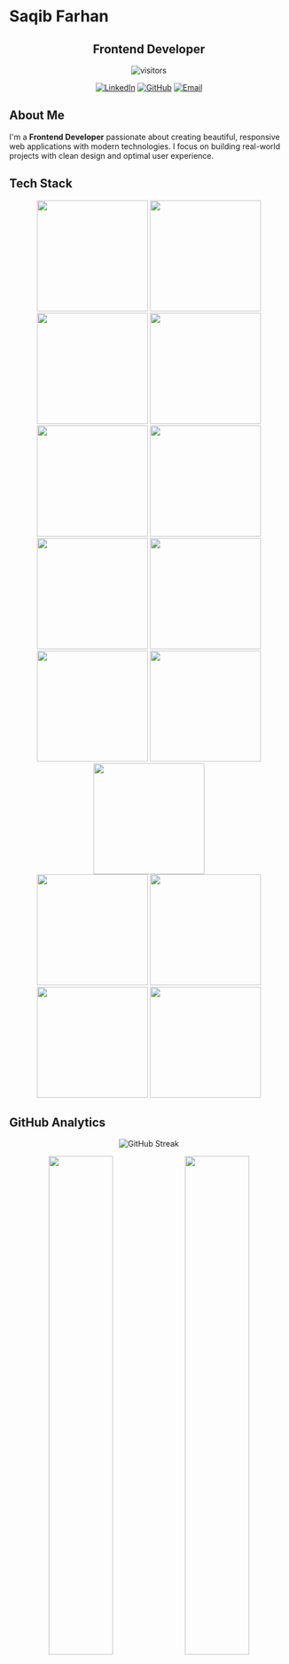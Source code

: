 # Saqib Farhan

<div align="center">

## Frontend Developer

<img src="https://komarev.com/ghpvc/?username=saqibfarhanprogrammer&color=6366f1&style=for-the-badge&label=VISITORS" alt="visitors"/>

[![LinkedIn](https://img.shields.io/badge/LinkedIn-6366F1?style=for-the-badge&logo=linkedin&logoColor=white)](https://www.linkedin.com/in/saqib-farhan-214590340/)
[![GitHub](https://img.shields.io/badge/GitHub-6366F1?style=for-the-badge&logo=github&logoColor=white)](https://github.com/SaqibFarhanProgrammer)
[![Email](https://img.shields.io/badge/Email-6366F1?style=for-the-badge&logo=gmail&logoColor=white)](mailto:saqibkhatai@gmail.com)

</div>

## About Me

I'm a **Frontend Developer** passionate about creating beautiful, responsive web applications with modern technologies. I focus on building real-world projects with clean design and optimal user experience.

## Tech Stack

<div align="center">

<img src="https://img.shields.io/badge/HTML5-6366F1?style=for-the-badge&logo=html5&logoColor=white" height="200"/>
<img src="https://img.shields.io/badge/CSS3-6366F1?style=for-the-badge&logo=css3&logoColor=white" height="200"/>
<img src="https://img.shields.io/badge/JavaScript-6366F1?style=for-the-badge&logo=javascript&logoColor=white" height="200"/>
<img src="https://img.shields.io/badge/TypeScript-6366F1?style=for-the-badge&logo=typescript&logoColor=white" height="200"/>

<br/>

<img src="https://img.shields.io/badge/React-6366F1?style=for-the-badge&logo=react&logoColor=white" height="200"/>
<img src="https://img.shields.io/badge/Next.js-6366F1?style=for-the-badge&logo=next.js&logoColor=white" height="200"/>
<img src="https://img.shields.io/badge/Tailwind_CSS-6366F1?style=for-the-badge&logo=tailwind-css&logoColor=white" height="200"/>
<img src="https://img.shields.io/badge/Sass-6366F1?style=for-the-badge&logo=sass&logoColor=white" height="200"/>

<br/>

<img src="https://img.shields.io/badge/Node.js-6366F1?style=for-the-badge&logo=node.js&logoColor=white" height="200"/>
<img src="https://img.shields.io/badge/MongoDB-6366F1?style=for-the-badge&logo=mongodb&logoColor=white" height="200"/>
<img src="https://img.shields.io/badge/Firebase-6366F1?style=for-the-badge&logo=firebase&logoColor=white" height="200"/>

<br/>

<img src="https://img.shields.io/badge/Figma-6366F1?style=for-the-badge&logo=figma&logoColor=white" height="200"/>
<img src="https://img.shields.io/badge/Photoshop-6366F1?style=for-the-badge&logo=adobe-photoshop&logoColor=white" height="200"/>
<img src="https://img.shields.io/badge/VS_Code-6366F1?style=for-the-badge&logo=visual-studio-code&logoColor=white" height="200"/>
<img src="https://img.shields.io/badge/Git-6366F1?style=for-the-badge&logo=git&logoColor=white" height="200"/>

</div>

## GitHub Analytics

<div align="center">

![GitHub Streak](https://github-readme-streak-stats.herokuapp.com/?user=SaqibFarhanProgrammer&theme=tokyonight&hide_border=false&background=0D1117&stroke=6366F1&ring=6366F1&fire=6366F1&currStreakLabel=6366F1)

<img width="48%" src="https://github-readme-stats.vercel.app/api?username=SaqibFarhanProgrammer&show_icons=true&theme=tokyonight&bg_color=0D1117&title_color=6366F1&icon_color=6366F1&text_color=8B949E&border_color=30363D&hide_border=false&include_all_commits=true&count_private=true" />
<img width="48%" src="https://github-readme-stats.vercel.app/api/top-langs/?username=SaqibFarhanProgrammer&layout=compact&theme=tokyonight&bg_color=0D1117&title_color=6366F1&text_color=8B949E&border_color=30363D&hide_border=false" />

![GitHub Activity Graph](https://github-readme-activity-graph.vercel.app/graph?username=SaqibFarhanProgrammer&bg_color=0D1117&color=6366F1&line=6366F1&point=FFFFFF&area=false&hide_border=false)

</div>

## Current Focus

<div align="center">

```javascript
const saqib = {
  role: "Frontend Developer",
  currentProject: "Real-time Chat Application",
  learning: ["TypeScript", "Next.js", "Advanced React"],
  technologies: ["React", "Firebase", "Tailwind CSS"],
  focus: "Building responsive and interactive web apps"
};
```

</div>

## GitHub Achievements

<div align="center">

![GitHub Trophies](https://github-profile-trophy.vercel.app/?username=SaqibFarhanProgrammer&theme=darkhub&no-frame=true&no-bg=false&margin-w=4&column=7)

</div>

## Featured Projects

<div align="center">

[![Chat App](https://github-readme-stats.vercel.app/api/pin/?username=SaqibFarhanProgrammer&repo=chat-app&theme=tokyonight&bg_color=0D1117&title_color=6366F1&text_color=8B949E&border_color=30363D&hide_border=false)](https://github.com/SaqibFarhanProgrammer/chat-app)

</div>

## Let's Connect

<div align="center">

[![LinkedIn](https://img.shields.io/badge/LinkedIn-6366F1?style=for-the-badge&logo=linkedin&logoColor=white&labelColor=0D1117)](https://www.linkedin.com/in/saqib-farhan-214590340/)
[![GitHub](https://img.shields.io/badge/GitHub-6366F1?style=for-the-badge&logo=github&logoColor=white&labelColor=0D1117)](https://github.com/SaqibFarhanProgrammer)
[![Email](https://img.shields.io/badge/Email-6366F1?style=for-the-badge&logo=gmail&logoColor=white&labelColor=0D1117)](mailto:saqibkhatai@gmail.com)

</div>
